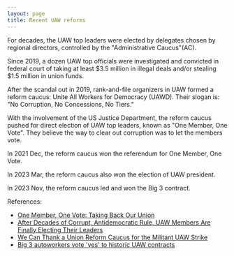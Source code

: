 ```yaml
---
layout: page
title: Recent UAW reforms
---
```

For decades, the UAW top leaders were elected by delegates chosen by regional directors, controlled by the "Administrative Caucus"(AC). 

Since 2019, a dozen UAW top officials were investigated and convicted in federal court of taking at least $3.5 million in illegal deals and/or stealing $1.5 million in union funds. 

After the scandal out in 2019, rank-and-file organizers in UAW formed a reform caucus: Unite All Workers for Democracy (UAWD). Their slogan is: "No Corruption, No Concessions, No Tiers."

With the involvement of the US Justice Department, the reform caucus pushed for direct election of UAW top leaders, known as "One Member, One Vote". They believe the way to clear out corruption was to let the members vote.

In 2021 Dec, the reform caucus won the referendum for One Member, One Vote. 

In 2023 Mar, the reform caucus also won the election of UAW president.

In 2023 Nov, the reform caucus led and won the Big 3 contract.

References:

* [One Member, One Vote: Taking Back Our Union](
https://againstthecurrent.org/atc214/one-member-one-vote-taking-back-our-union/)
* [After Decades of Corrupt, Antidemocratic Rule, UAW Members Are Finally Electing Their Leaders](https://jacobin.com/2022/10/uaw-reform-leadership-elections-uawd)
* [We Can Thank a Union Reform Caucus for the Militant UAW Strike](https://jacobin.com/2023/09/uaw-big-three-strike-shawn-fain-reform-corruption-administration-caucus)
* [Big 3 autoworkers vote 'yes' to historic UAW contracts](https://www.npr.org/2023/11/16/1212381342/gm-autoworkers-vote-yes-approve-uaw-contract-ford-stellantis)
